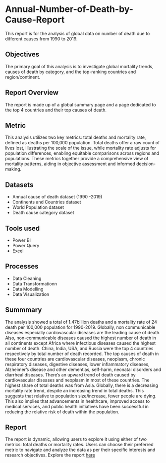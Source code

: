 # Annual-Number-of-Death-by-Cause-Report
This report is for the analysis of global data on number of death due to different causes from 1990 to 2019.
## Objectives
The primary goal of this analysis is to investigate global mortality trends, causes of death by category, and the top-ranking countries and region/continent. 
## Report Overview 
The report is made up of a global summary page and a page dedicated to the top 4 countries and their top causes of death.
## Metric
This analysis utilizes two key metrics: total deaths and mortality rate, defined as deaths per 100,000 population. Total deaths offer a raw count of lives lost, illustrating the scale of the issue, while mortality rate adjusts for population differences, enabling equitable comparisons across regions and populations. These metrics together provide a comprehensive view of mortality patterns, aiding in objective assessment and informed decision-making.
## Datasets
- Annual cause of death dataset (1990 -2019)
- Continents and Countries dataset
- World Population dataset
- Death cause category dataset
## Tools used
- Power BI
- Power Query
- Excel
## Processes
- Data Cleaning
- Data Transformationn
- Data Modelling
- Data Visualization
## Summmary
The analysis showed a total of 1.47billion deaths and a mortality rate of 24 death per 100,000 population for 1990-2019.
Globally, non communicable diseases especially cardiovascular diseases are the leading cause of death. Also, non-communicable diseases caused the highest number of death in all continents except Africa where infectious diseases caused the highest number of death.
China, India, USA, and Russia were the top 4 countries respectively by total number of death recorded. The top causes of death in these four countries are cardiovascular diseases, neoplasm, chronic respiratory diseases, digestive diseases, lower inflammatory diseases, Alzheimer’s disease and other dementias, self-harm, neonatal disorders and diarrheal diseases. There’s an upward trend of death caused by cardiovascular diseases and neoplasm in most of these countries.
The highest share of total deaths was from Asia.
Globally, there is a decreasing mortality rate trend, despite an increasing trend in total deaths. This suggests that relative to population size/increase, fewer people are dying. This also implies that advancements in healthcare, improved access to medical services, and public health initiatives have been successful in reducing the relative risk of death within the population.
## Report
The report is dynamic, allowing users to explore it using either of two metrics: total deaths or mortality rates. Users can choose their preferred metric to navigate and analyze the data as per their specific interests and research objectives. Explore the report [here](https://app.powerbi.com/view?r=eyJrIjoiYjEzYzllOGUtYWNhNy00ODQwLWEyOTMtZDc2OTNhZGVhY2E2IiwidCI6IjNjOWJiNWVjLTU3NmItNDY2NS05N2Y0LTlmNDBmYzQ1YTRjMiJ9&pageName=ReportSection414af987c916c08b327a)
